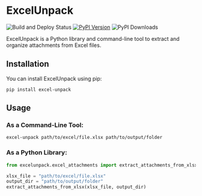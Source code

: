 
# ExcelUnpack

![Build and Deploy Status](https://github.com/svk1998/excelunpack/actions/workflows/python-publish.yml/badge.svg)
[![PyPI Version](https://img.shields.io/pypi/v/excel-unpack)](https://pypi.org/project/excel-unpack/)
![PyPI Downloads](https://img.shields.io/pypi/dm/excel-unpack)

ExcelUnpack is a Python library and command-line tool to extract and organize attachments from Excel files.

## Installation

You can install ExcelUnpack using pip:

```
pip install excel-unpack
```

## Usage

### As a Command-Line Tool:

```
excel-unpack path/to/excel/file.xlsx path/to/output/folder
```

### As a Python Library:

```python
from excelunpack.excel_attachments import extract_attachments_from_xlsx

xlsx_file = "path/to/excel/file.xlsx"
output_dir = "path/to/output/folder"
extract_attachments_from_xlsx(xlsx_file, output_dir)
```
